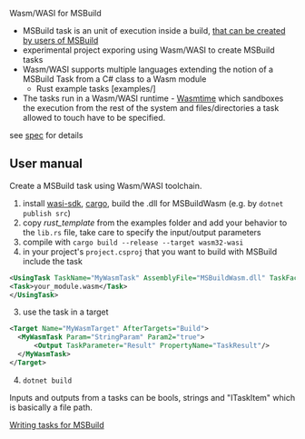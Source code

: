  Wasm/WASI for MSBuild
- MSBuild task is an unit of execution inside a build, [that can be created by users of MSBuild](https://learn.microsoft.com/en-us/visualstudio/msbuild/tutorial-custom-task-code-generation)
- experimental project exporing using Wasm/WASI to create MSBuild tasks
- Wasm/WASI supports multiple languages extending the notion of a MSBuild Task from a C# class to a Wasm module
    - Rust example tasks [examples/]
- The tasks run in a Wasm/WASI runtime - [Wasmtime](https://github.com/bytecodealliance/wasmtime) which sandboxes the execution from the rest of the system and files/directories a task allowed to touch have to be specified.

see [spec](https://github.com/dotnet/msbuild/pull/10259) for details

## User manual
Create a MSBuild task using Wasm/WASI toolchain.
1. install [wasi-sdk](https://github.com/WebAssembly/wasi-sdk), [cargo](https://doc.rust-lang.org/cargo/getting-started/installation.html), build the .dll for MSBuildWasm (e.g. by `dotnet publish src`)
2. copy *rust_template* from the examples folder and add your behavior to the `lib.rs` file, take care to specify the input/output parameters
3. compile with `cargo build --release --target wasm32-wasi`
2. in your project's `project.csproj` that you want to build with MSBuild include the task 
```xml
<UsingTask TaskName="MyWasmTask" AssemblyFile="MSBuildWasm.dll" TaskFactory="WasmTaskFactory">
<Task>your_module.wasm</Task>
</UsingTask>
```
3. use the task in a target
```xml
<Target Name="MyWasmTarget" AfterTargets="Build">
  <MyWasmTask Param="StringParam" Param2="true">
      <Output TaskParameter="Result" PropertyName="TaskResult"/>
  </MyWasmTask>
</Target>
```
4. `dotnet build`

Inputs and outputs from a tasks can be bools, strings and "ITaskItem" which is basically a file path.

[Writing tasks for MSBuild](https://learn.microsoft.com/en-us/visualstudio/msbuild/task-writing)